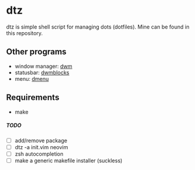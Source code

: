 # dtz
dtz is simple shell script for managing dots (dotfiles). Mine can be found in this repository.

Other programs
--------------
* window manager: [dwm](https://github.com/urbanprah/dwm)
* statusbar: [dwmblocks](https://github.com/urbanprah/dwmlocks)
* menu: [dmenu](https://github.com/urbanprah/dmenu)

Requirements
------------
* make

##### TODO
* [ ] add/remove package
* [ ] dtz -a init.vim neovim
* [ ] zsh autocompletion
* [ ] make a generic makefile installer (suckless)
